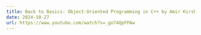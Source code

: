 ```yaml
---
title: Back to Basics: Object-Oriented Programming in C++ by Amir Kirsh
date: 2024-10-27
url: https://www.youtube.com/watch?v=_go74QpFPAw
---
```



